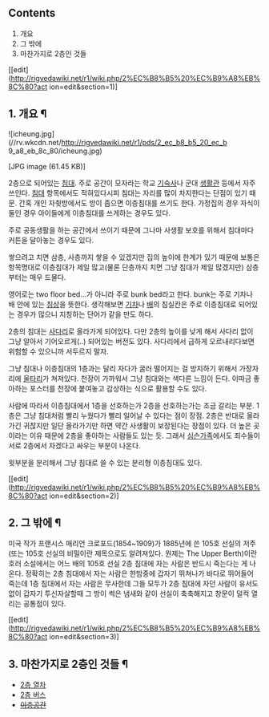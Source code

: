 ## Contents

    

1. 개요 
2. 그 밖에 
3. 마찬가지로 2층인 것들 

[[edit](http://rigvedawiki.net/r1/wiki.php/2%EC%B8%B5%20%EC%B9%A8%EB%8C%80?act
ion=edit&section=1)]

## 1. 개요 ¶

![icheung.jpg](//rv.wkcdn.net/http://rigvedawiki.net/r1/pds/2_ec_b8_b5_20_ec_b
9_a8_eb_8c_80/icheung.jpg)

[JPG image (61.45 KB)]

  

2층으로 되어있는 [침대](%EC%B9%A8%EB%8C%80.md). 주로 공간이 모자라는 학교
[기숙사](%EA%B8%B0%EC%88%99%EC%82%AC.md)나 군대
[생활관](%EC%83%9D%ED%99%9C%EA%B4%80.md) 등에서 자주 쓰인다.
[침대](%EC%B9%A8%EB%8C%80.md) 항목에서도 적혀있다시피 침대는 자리를 많이 차지한다는 단점이 있기 때문. 간혹 개인
자췻방에서도 방이 좁으면 이층침대를 쓰기도 한다. 가정집의 경우 자식이 둘인 경우 아이들에게 이층침대를 쓰게하는 경우도 있다.

  

주로 공동생활을 하는 공간에서 쓰이기 때문에 그나마 사생활 보호를 위해서 침대마다 커튼을 달아놓는 경우도 있다.

  

쌓으려고 치면 삼층, 사층까지 쌓을 수 있겠지만 집의 높이에 한계가 있기 때문에 보통은 항목명대로 이층침대가 제일 많고(물론 단층까지 치면
그냥 침대가 제일 많겠지만) 삼층부터는 매우 드물다.

  

영어로는 two floor bed...가 아니라 주로 bunk bed라고 한다. bunk는 주로 기차나 배 안에 있는
[침상](%EC%B9%A8%EC%83%81.md)을 뜻한다. 생각해보면 [기차](%EA%B8%B0%EC%B0%A8.md)나
[배](%EB%B0%B0.md)의 침실칸은 주로 이층침대로 되어있는 경우가 많으니 지칭하는 단어가 같을 만도 하다.

  

2층의 침대는 [사다리](%EC%82%AC%EB%8B%A4%EB%A6%AC.md)로 올라가게 되어있다. 다만 2층의 높이를 낮게 해서
사다리 없이 그냥 알아서 기어오르게(..) 되어있는 버전도 있다. 사다리에서 급하게 오르내리다보면 위험할 수 있으니까 서두르지 말자.

  

그냥 침대나 이층침대의 1층과는 달리 자다가 굴러 떨어지는 걸 방지하기 위해서 가장자리에
[울타리](%EC%9A%B8%ED%83%80%EB%A6%AC.md)가 쳐져있다. 천장이 가까워서 그냥 침대와는 색다른 느낌이 든다.
이따금 좋아하는 포스터를 천장에 붙여놓고 감상하는 식으로 활용할 수도 있다.

  

사람에 따라서 이층침대에서 1층을 선호하는가 2층을 선호하는가는 조금 갈리는 부분. 1층은 그냥 침대처럼 빨리 누웠다가 빨리 일어날 수
있다는 점이 장점. 2층은 반대로 올라가긴 귀찮지만 일단 올라가기만 하면 약간 사생활이 보장된다는 장점이 있다. 더 높은 곳이라는 이유
때문에 2층을 좋아하는 사람들도 있는 듯. 그래서 [심슨가족](%EC%8B%AC%EC%8A%A8%20%EA%B0%80%EC%A1%B1.md)에서도 죄수들이 서로 2층에서 자겠다고 싸우는
부분이 나온다.

  

윗부분을 분리해서 그냥 침대로 쓸 수 있는 분리형 이층침대도 있다.

  

[[edit](http://rigvedawiki.net/r1/wiki.php/2%EC%B8%B5%20%EC%B9%A8%EB%8C%80?act
ion=edit&section=2)]

## 2. 그 밖에 ¶

미국 작가 프랜시스 매리언 크로포드(1854~1909)가 1885년에 쓴 105호 선실의 저주(또는 105호 선실의 비밀이란 제목으로도
알려져있다. 원제는 The Upper Berth)이란 호러 소설에서는 어느 배의 105호 선실 2층 침대에 자는 사람은 반드시 죽는다는 게
나온다. 정확히는 2층 침대에서 자는 사람은 한밤중에 갑자기 뛰쳐나가 바다로 뛰어들어 죽는데 1층 침대에서 자는 사람은 무사한데 그들 모두가
2층 침대에 자던 사람이 유서도 없이 갑자기 투신자살할때 그 방이 썩은 냄새와 같이 선실이 축축해지고 창문이 덜컥 열리는 공통점이 있다.

  

[[edit](http://rigvedawiki.net/r1/wiki.php/2%EC%B8%B5%20%EC%B9%A8%EB%8C%80?act
ion=edit&section=3)]

## 3. 마찬가지로 2층인 것들 ¶

  * [2층 열차](2%EC%B8%B5%20%EC%97%B4%EC%B0%A8.md)
  * [2층 버스](2%EC%B8%B5%20%EB%B2%84%EC%8A%A4.md)
  * <del>[이층공간](%EC%9D%B4%EC%B8%B5%EA%B3%B5%EA%B0%84.md)</del>

